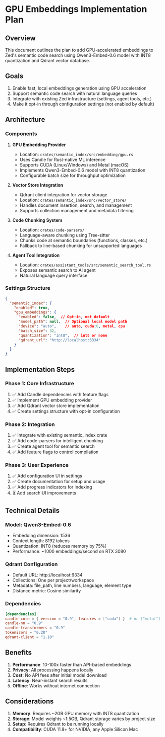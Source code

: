 # GPU Embeddings Implementation Plan

## Overview
This document outlines the plan to add GPU-accelerated embeddings to Zed's semantic code search using Qwen3-Embed-0.6 model with INT8 quantization and Qdrant vector database.

## Goals
1. Enable fast, local embeddings generation using GPU acceleration
2. Support semantic code search with natural language queries  
3. Integrate with existing Zed infrastructure (settings, agent tools, etc.)
4. Make it opt-in through configuration settings (not enabled by default)

## Architecture

### Components

1. **GPU Embedding Provider**
   - Location: `crates/semantic_index/src/embedding/gpu.rs`
   - Uses Candle for Rust-native ML inference
   - Supports CUDA (Linux/Windows) and Metal (macOS)
   - Implements Qwen3-Embed-0.6 model with INT8 quantization
   - Configurable batch size for throughput optimization

2. **Vector Store Integration**
   - Qdrant client integration for vector storage
   - Location: `crates/semantic_index/src/vector_store/`
   - Handles document insertion, search, and management
   - Supports collection management and metadata filtering

3. **Code Chunking System**
   - Location: `crates/code-parsers/`
   - Language-aware chunking using Tree-sitter
   - Chunks code at semantic boundaries (functions, classes, etc.)
   - Fallback to line-based chunking for unsupported languages

4. **Agent Tool Integration**
   - Location: `crates/assistant_tools/src/semantic_search_tool.rs`
   - Exposes semantic search to AI agent
   - Natural language query interface

### Settings Structure

```json
{
  "semantic_index": {
    "enabled": true,
    "gpu_embeddings": {
      "enabled": false,  // Opt-in, not default
      "model_path": null,  // Optional local model path
      "device": "auto",    // auto, cuda:0, metal, cpu
      "batch_size": 32,
      "quantization": "int8",  // int8 or none
      "qdrant_url": "http://localhost:6334"
    }
  }
}
```

## Implementation Steps

### Phase 1: Core Infrastructure
1. ✅ Add Candle dependencies with feature flags
2. ✅ Implement GPU embedding provider
3. ✅ Add Qdrant vector store implementation
4. ✅ Create settings structure with opt-in configuration

### Phase 2: Integration
1. ✅ Integrate with existing semantic_index crate
2. ✅ Add code-parsers for intelligent chunking
3. ✅ Create agent tool for semantic search
4. ✅ Add feature flags to control compilation

### Phase 3: User Experience
1. ✅ Add configuration UI in settings
2. ✅ Create documentation for setup and usage
3. ✅ Add progress indicators for indexing
4. ⏳ Add search UI improvements

## Technical Details

### Model: Qwen3-Embed-0.6
- Embedding dimension: 1536
- Context length: 8192 tokens
- Quantization: INT8 (reduces memory by 75%)
- Performance: ~1000 embeddings/second on RTX 3080

### Qdrant Configuration
- Default URL: http://localhost:6334
- Collections: One per project/workspace
- Metadata: file_path, line numbers, language, element type
- Distance metric: Cosine similarity

### Dependencies
```toml
[dependencies]
candle-core = { version = "0.9", features = ["cuda"] }  # or ["metal"] for macOS
candle-nn = "0.9"
candle-transformers = "0.9"
tokenizers = "0.20"
qdrant-client = "1.10"
```

## Benefits
1. **Performance**: 10-100x faster than API-based embeddings
2. **Privacy**: All processing happens locally
3. **Cost**: No API fees after initial model download
4. **Latency**: Near-instant search results
5. **Offline**: Works without internet connection

## Considerations
1. **Memory**: Requires ~2GB GPU memory with INT8 quantization
2. **Storage**: Model weights ~1.5GB, Qdrant storage varies by project size
3. **Setup**: Requires Qdrant to be running locally
4. **Compatibility**: CUDA 11.8+ for NVIDIA, any Apple Silicon Mac